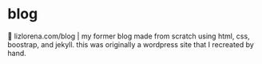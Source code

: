 # blog
📖 lizlorena.com/blog | my former blog made from scratch using html, css, boostrap, and jekyll. this was originally a wordpress site that I recreated by hand.

